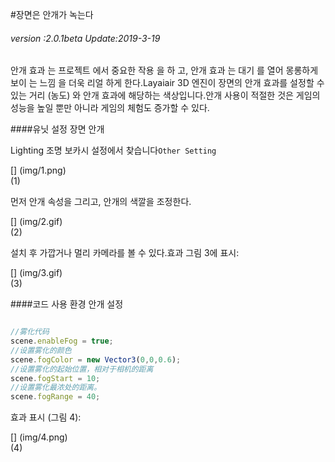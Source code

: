 #장면은 안개가 녹는다

###### *version :2.0.1beta   Update:2019-3-19*

안개 효과 는 프로젝트 에서 중요한 작용 을 하 고, 안개 효과 는 대기 를 열어 몽롱하게 보이 는 느낌 을 더욱 리얼 하게 한다.Layaiair 3D 엔진이 장면의 안개 효과를 설정할 수 있는 거리 (농도) 와 안개 효과에 해당하는 색상입니다.안개 사용이 적절한 것은 게임의 성능을 높일 뿐만 아니라 게임의 체험도 증가할 수 있다.

####유닛 설정 장면 안개

Lighting 조명 보카시 설정에서 찾습니다`Other Setting` 

[] (img/1.png)<br>(1)

먼저 안개 속성을 그리고, 안개의 색깔을 조정한다.

[] (img/2.gif)<br>(2)

설치 후 가깝거나 멀리 카메라를 볼 수 있다.효과 그림 3에 표시:

[] (img/3.gif)<br>(3)

####코드 사용 환경 안개 설정


```typescript

//雾化代码
scene.enableFog = true;
//设置雾化的颜色
scene.fogColor = new Vector3(0,0,0.6);
//设置雾化的起始位置，相对于相机的距离
scene.fogStart = 10;
//设置雾化最浓处的距离。
scene.fogRange = 40;
```


효과 표시 (그림 4):

[] (img/4.png)<br>(4)

